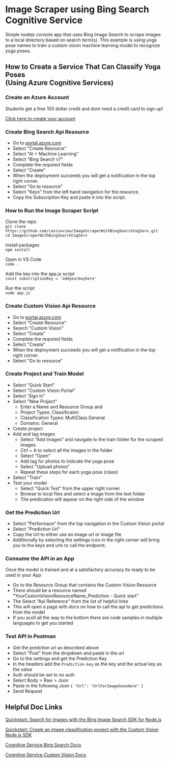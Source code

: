 # Image Scraper using Bing Search Cognitive Service
Simple nodejs console app that uses Bing Image Search to scrape images to a local directory based on search term(s). This example is using yoga pose names to train a custom vision machine learning model to recognize yoga poses.

## How to Create a Service That Can Classify Yoga Poses <br> (Using Azure Cognitive Services)

### Create an Azure Account
Students get a free 100 dollar credit and dont need a credit card to sign up!

[Click here to create your account](https://azure.microsoft.com/en-us/free/students?WT.mc_id=techtogether-talk-casiljan)

### Create Bing Search Api Resource
* Go to [portal.azure.com](https://portal.azure.com/)
* Select "Create Resource"
* Select "AI + Machine Learning"
* Select "Bing Search v7"
* Complete the required fields
* Select "Create"
* When the deployment succeeds you will get a notification in the top right corner.
* Select "Go to resource"
* Select "Keys" from the left hand navigation for the resource.
* Copy the Subscription Key and paste it into the script.

### How to Run the Image Scraper Script
Clone the repo <br>
`git clone https://github.com/cassieview/ImageScraperWithBingSearchCogServ.git`
<br>
`cd ImageScraperWithBingSearchCogServ`

Install packages <br>
`npm install`

Open in VS Code <br>
`code .`

Add the key into the app.js script <br>
`const subscriptionKey = 'addyourkeyhere'`

Run the script <br>
`node app.js`

### Create Custom Vision Api Resource
* Go to [portal.azure.com](https://portal.azure.com/)
* Select "Create Resource"
* Search "Custom Vision"
* Select "Create"
* Complete the required fields
* Select "Create"
* When the deployment succeeds you will get a notification in the top right corner.
* Select "Go to resource"

### Create Project and Train Model
* Select "Quick Start"
* Select "Custom Vision Portal"
* Select 'Sign in"
* Select "New Project"
  - Enter a Name and Resource Group and 
  - Project Types: Classificaion
  - Classification Types: MultiClass General
  - Domains: General
* Create project
* Add and tag images
  - Select "Add Images" and navigate to the train folder for the scraped images
  - Ctrl + A to select all the images in the folder
  - Select "Open"
  - Add tag for photos to indicate the yoga pose
  - Select "Upload photos"
  - Repeat these steps for each yoga pose (class)
* Select "Train"
* Test your model
   - Select "Quick Test" from the upper right corner
   - Browse to local files and select a image from the test folder
   - The predication will appear on the right side of the window
   
### Get the Prediction Url
* Select "Performace" from the top navigation in the Custom Vision portal
* Select "Prediction Url"
* Copy the Url to either use an image url or image file
* Additionally by selecting the settings icon in the right corner will bring you to the keys and urls to call the endpoint.

### Consume the API in an App

Once the model is trained and at a satisfactory accuracy its ready to be used in your App
* Go to the Resource Group that contains the Custom Vision Resource
* There should be a resource named "YourCustomVisionResourceName_Prediction - Quick start"
* The Select "Api Reference" from the list of helpful links
* This will open a page with docs on how to call the api to get predictions from the model
* If you scoll all the way to the bottom there are code samples in multiple languages to get you started

### Test API in Postman
* Get the predction url as described above
* Select "Post" from the dropdown and paste in the url
* Go to the settings and get the Prediction Key
* In the headers add the `Prediction-key` as the key and the actual key as the value
* Auth should be set to no auth
* Select Body > Raw > Json
* Paste in the following Json
``{
  "Url": "UrlForImageGoesHere"
}``
* Send Request


## Helpful Doc Links

[Quickstart: Search for images with the Bing Image Search SDK for Node.js](https://docs.microsoft.com/en-us/azure/cognitive-services/bing-image-search/image-search-sdk-node-quickstart?WT.mc_id=techtogether-talk-casiljan)

[Quickstart: Create an image classification project with the Custom Vision Node.js SDK](https://docs.microsoft.com/en-us/azure/cognitive-services/custom-vision-service/node-tutorial?WT.mc_id=techtogether-talk-casiljan)

[Cognitive Service Bing Search Docs](https://docs.microsoft.com/en-us/azure/cognitive-services/bing-web-search?WT.mc_id=techtogether-talk-casiljan)

[Cognitive Service Custom Vision Docs](https://docs.microsoft.com/en-us/azure/cognitive-services/custom-vision-service/home?WT.mc_id=techtogether-talk-casiljan)
